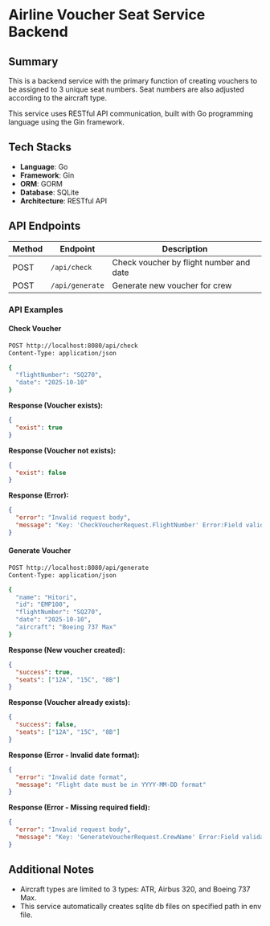 # Airline Voucher Seat Service Backend

## Summary

This is a backend service with the primary function of creating vouchers to be assigned to 3 unique seat numbers. Seat numbers are also adjusted according to the aircraft type.

This service uses RESTful API communication, built with Go programming language using the Gin framework.

## Tech Stacks

- **Language**: Go
- **Framework**: Gin
- **ORM**: GORM
- **Database**: SQLite
- **Architecture**: RESTful API


## API Endpoints

| Method | Endpoint | Description |
|--------|----------|-------------|
| POST | `/api/check` | Check voucher by flight number and date |
| POST | `/api/generate` | Generate new voucher for crew |

### API Examples

#### Check Voucher
```bash
POST http://localhost:8080/api/check
Content-Type: application/json

{
  "flightNumber": "SQ270",
  "date": "2025-10-10"
}
```

**Response (Voucher exists):**
```json
{
  "exist": true
}
```

**Response (Voucher not exists):**
```json
{
  "exist": false
}
```

**Response (Error):**
```json
{
  "error": "Invalid request body",
  "message": "Key: 'CheckVoucherRequest.FlightNumber' Error:Field validation for 'FlightNumber' failed on the 'required' tag"
}
```

#### Generate Voucher
```bash
POST http://localhost:8080/api/generate
Content-Type: application/json

{
  "name": "Hitori",
  "id": "EMP100",
  "flightNumber": "SQ270",
  "date": "2025-10-10",
  "aircraft": "Boeing 737 Max"
}
```

**Response (New voucher created):**
```json
{
  "success": true,
  "seats": ["12A", "15C", "8B"]
}
```

**Response (Voucher already exists):**
```json
{
  "success": false,
  "seats": ["12A", "15C", "8B"]
}
```

**Response (Error - Invalid date format):**
```json
{
  "error": "Invalid date format",
  "message": "Flight date must be in YYYY-MM-DD format"
}
```

**Response (Error - Missing required field):**
```json
{
  "error": "Invalid request body",
  "message": "Key: 'GenerateVoucherRequest.CrewName' Error:Field validation for 'CrewName' failed on the 'required' tag"
}
```

## Additional Notes
- Aircraft types are limited to 3 types: ATR, Airbus 320, and Boeing 737 Max.
- This service automatically creates sqlite db files on specified path in env file.